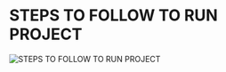 # STEPS TO FOLLOW TO RUN PROJECT
![STEPS TO FOLLOW TO RUN PROJECT](https://github.com/KubasadSumanth/learnDs/blob/main/3_Implementation/Steps_to_run.png?raw=true)